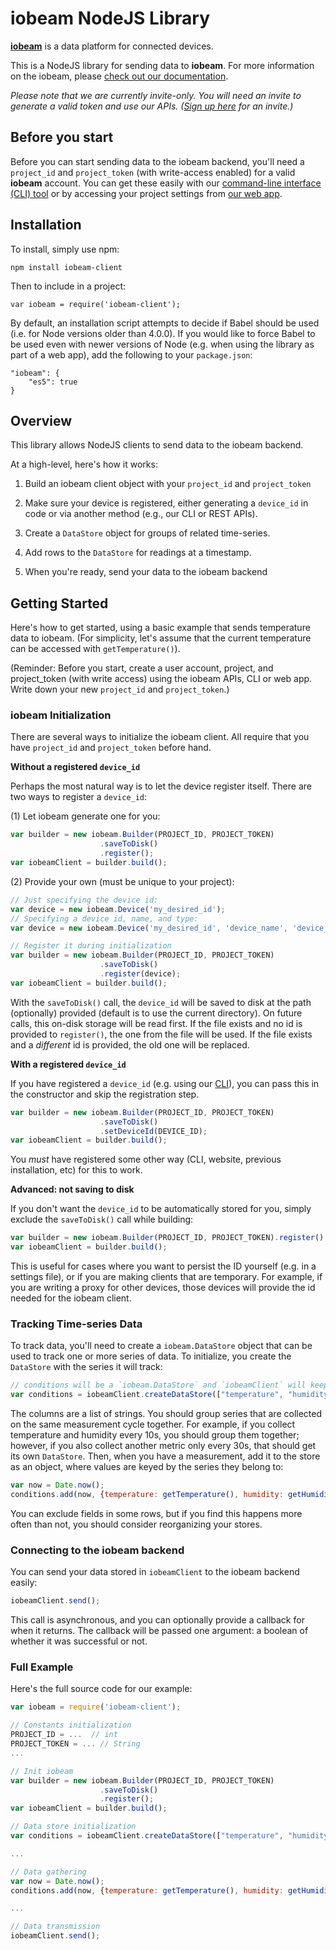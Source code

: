 # iobeam NodeJS Library

**[iobeam](https://iobeam.com)** is a data platform for connected devices.

This is a NodeJS library for sending data to **iobeam**.
For more information on the iobeam, please [check out our documentation](https://docs.iobeam.com).

*Please note that we are currently invite-only. You will need an invite
to generate a valid token and use our APIs.
([Sign up here](https://iobeam.com) for an invite.)*


## Before you start

Before you can start sending data to the iobeam backend, you'll need a
`project_id` and  `project_token` (with write-access enabled) for a valid
**iobeam** account. You can get these easily with our
[command-line interface (CLI) tool](https://github.com/iobeam/iobeam) or by
accessing your project settings from [our web app](https://app.iobeam.com).


## Installation

To install, simply use npm:

    npm install iobeam-client

Then to include in a project:

    var iobeam = require('iobeam-client');

By default, an installation script attempts to decide if Babel should be used
(i.e. for Node versions older than 4.0.0). If you would like to force Babel
to be used even with newer versions of Node (e.g. when using the library
as part of a web app), add the following to your `package.json`:

    "iobeam": {
        "es5": true
    }

## Overview

This library allows NodeJS clients to send data to the
iobeam backend.

At a high-level, here's how it works:

1. Build an iobeam client object with your `project_id` and
`project_token`

1. Make sure your device is registered, either generating a `device_id` in
code or via another method (e.g., our CLI or REST APIs).

1. Create a `DataStore` object for groups of related time-series.

1. Add rows to the `DataStore` for readings at a timestamp.

1. When you're ready, send your data to the iobeam backend

## Getting Started

Here's how to get started, using a basic example that sends temperature
data to iobeam. (For simplicity, let's assume that the current temperature
can be accessed with `getTemperature()`).

(Reminder: Before you start, create a user account, project, and
project_token (with write access) using the iobeam APIs, CLI or web app.
Write down your new `project_id` and `project_token`.)

### iobeam Initialization

There are several ways to initialize the iobeam client. All require
that you have `project_id` and `project_token` before hand.

**Without a registered `device_id`**

Perhaps the most natural way is to let the device register itself.
There are two ways to register a `device_id`:

(1) Let iobeam generate one for you:
```javascript
var builder = new iobeam.Builder(PROJECT_ID, PROJECT_TOKEN)
                    .saveToDisk()
                    .register();
var iobeamClient = builder.build();
```

(2) Provide your own (must be unique to your project):
```javascript
// Just specifying the device id:
var device = new iobeam.Device('my_desired_id');
// Specifying a device id, name, and type:
var device = new iobeam.Device('my_desired_id', 'device_name', 'device_type');

// Register it during initialization
var builder = new iobeam.Builder(PROJECT_ID, PROJECT_TOKEN)
                    .saveToDisk()
                    .register(device);
var iobeamClient = builder.build();
```

With the `saveToDisk()` call, the `device_id` will be saved to disk at the
path (optionally) provided (default is to use the current directory).
On future calls, this on-disk storage will be read first.
If the file exists and no id is provided to `register()`,
the one from the file will be used. If the file exists and a _different_ id is
provided, the old one will be replaced.

**With a registered `device_id`**

If you have registered a `device_id` (e.g. using our
[CLI](https://github.com/iobeam/iobeam)), you can pass this in the
constructor and skip the registration step.
```javascript
var builder = new iobeam.Builder(PROJECT_ID, PROJECT_TOKEN)
                    .saveToDisk()
                    .setDeviceId(DEVICE_ID);
var iobeamClient = builder.build();
```

You *must* have registered some other way (CLI, website, previous
installation, etc) for this to work.

**Advanced: not saving to disk**

If you don't want the `device_id` to be automatically stored for you, simply
exclude the `saveToDisk()` call while building:
```javascript
var builder = new iobeam.Builder(PROJECT_ID, PROJECT_TOKEN).register();
var iobeamClient = builder.build();
```

This is useful for cases where you want to persist the ID yourself (e.g.
in a settings file), or if you are making clients that are
temporary. For example, if you are writing a proxy for other devices, those
devices will provide the id needed for the iobeam client.

### Tracking Time-series Data

To track data, you'll need to create a `iobeam.DataStore` object that can
be used to track one or more series of data. To initialize, you create
the `DataStore` with the series it will track:
```javascript
// conditions will be a `iobeam.DataStore` and `iobeamClient` will keep track of it.
var conditions = iobeamClient.createDataStore(["temperature", "humidity"]);
```

The columns are a list of strings. You should group series that are collected
on the same measurement cycle together. For example, if you collect temperature
and humidity every 10s, you should group them together; however, if you also
collect another metric only every 30s, that should get its own `DataStore`.
Then, when you have a measurement, add it to the store as an object, where values
are keyed by the series they belong to:
```javascript
var now = Date.now();
conditions.add(now, {temperature: getTemperature(), humidity: getHumidity()});
```

You can exclude fields in some rows, but if you find this happens more often than
not, you should consider reorganizing your stores.

### Connecting to the iobeam backend

You can send your data stored in `iobeamClient` to the iobeam backend
easily:
```javascript
iobeamClient.send();
```

This call is asynchronous, and you can optionally provide a callback for
when it returns. The callback will be passed one argument: a boolean of
whether it was successful or not.

### Full Example

Here's the full source code for our example:
```javascript
var iobeam = require('iobeam-client');

// Constants initialization
PROJECT_ID = ...  // int
PROJECT_TOKEN = ... // String
...

// Init iobeam
var builder = new iobeam.Builder(PROJECT_ID, PROJECT_TOKEN)
                    .saveToDisk()
                    .register();
var iobeamClient = builder.build();

// Data store initialization
var conditions = iobeamClient.createDataStore(["temperature", "humidity"]);

...

// Data gathering
var now = Date.now();
conditions.add(now, {temperature: getTemperature(), humidity: getHumidity()});

...

// Data transmission
iobeamClient.send();
```
